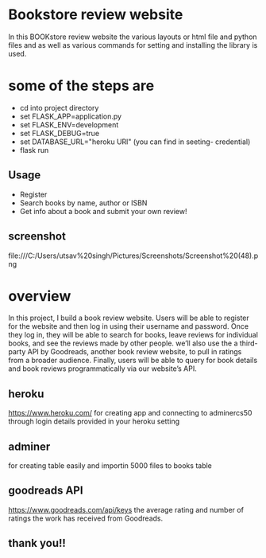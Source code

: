 
# Bookstore review website

In this BOOKstore review website the various layouts or html file and python files and as well as various commands for setting and installing the library is used.


# some of the steps are
* cd into project directory
* set FLASK_APP=application.py
* set FLASK_ENV=development
* set FLASK_DEBUG=true
* set DATABASE_URL="heroku URl" (you can find in seeting- credential)
* flask run


## Usage

* Register
* Search books by name, author or ISBN
* Get info about a book and submit your own review!

## screenshot

file:///C:/Users/utsav%20singh/Pictures/Screenshots/Screenshot%20(48).png

# overview
In this project, I build a book review website. Users will be able to register for the website and then log in using their username and password. Once they log in, they will be able to search for books, leave reviews for individual books, and see the reviews made by other people. we’ll also use the a third-party API by Goodreads, another book review website, to pull in ratings from a broader audience. Finally, users will be able to query for book details and book reviews programmatically via our website’s API.

## heroku
 https://www.heroku.com/
for creating app and connecting to adminercs50 through login details provided in your heroku setting

## adminer
for creating table easily and importin 5000 files to books table

## goodreads API
 https://www.goodreads.com/api/keys 
the average rating and number of ratings the work has received from Goodreads.

## thank you!!
